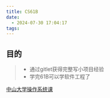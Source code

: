 ```yaml
---
title: CS61B
date:
  - 2024-07-30 17:04:17
tags: 
---
```


## 目的

> + 通过gitlet获得完整写小项目经验
> + 学完61B可以学软件工程了

[中山大学操作系统课](https://www.bilibili.com/video/BV1iy421q74x/?spm_id_from=333.788&vd_source=efe668b996e12f1b2eb34533e2022c70)



